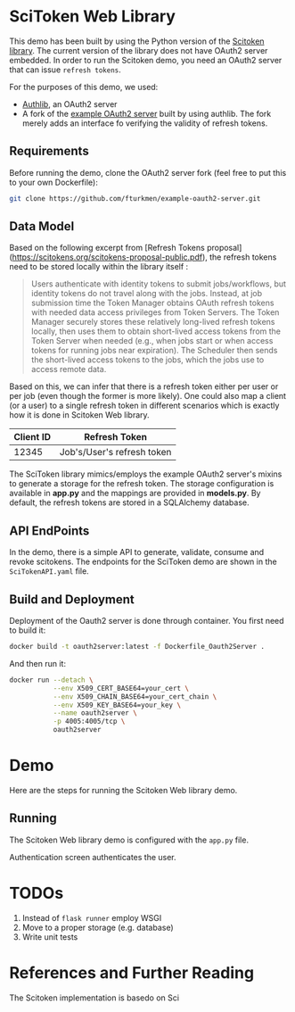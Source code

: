 # SciToken Web Library
This demo has been built by using the Python version of the [Scitoken library](https://github.com/scitokens/scitokens). The current version of the library does not have OAuth2 server embedded. In order to run the Scitoken demo, you need an OAuth2 server that can issue `refresh tokens`. 

For the purposes of this demo, we used: 

* [Authlib](https://authlib.org/), an OAuth2 server 
* A fork of the [example OAuth2 server](https://github.com/fturkmen/example-oauth2-server) built by using authlib. The fork merely adds an interface fo verifying the validity of refresh tokens.  

## Requirements
Before running the demo, clone the OAuth2 server fork (feel free to put this to your own Dockerfile): 

```bash
git clone https://github.com/fturkmen/example-oauth2-server.git
```

## Data Model 
Based on the following excerpt from [Refresh Tokens proposal] (https://scitokens.org/scitokens-proposal-public.pdf), the refresh tokens need to be stored locally within the library itself :  
> Users authenticate with identity tokens to submit jobs/workflows, but identity tokens do not travel along with the jobs. Instead, at job submission time the Token Manager obtains OAuth refresh tokens with needed data access privileges from Token Servers. The Token Manager securely stores these relatively long-lived refresh tokens locally, then uses them to obtain short-lived access tokens from the Token Server when needed (e.g., when jobs start or when access tokens for running jobs near expiration). The Scheduler then sends the short-lived access tokens to the jobs, which the jobs use to access remote data.

Based on this, we can infer that there is a refresh token either per user or per job (even though the former is more likely). One could also map a client (or a user) to a single refresh token in different scenarios which is exactly how it is done in Scitoken Web library. 

Client ID | Refresh Token
------------ | -------------
12345 | Job's/User's refresh token

The SciToken library mimics/employs the example OAuth2 server's mixins to generate a storage for the refresh token. The storage configuration is available in **app.py** and the mappings are provided in **models.py**. By default, the refresh tokens are stored in a SQLAlchemy database.  

## API EndPoints
In the demo, there is a simple API to generate, validate, consume and revoke scitokens. The endpoints for the SciToken demo are shown in the `SciTokenAPI.yaml` file.

## Build and Deployment
Deployment of the Oauth2 server is done through container. You first need to build it:

```bash
docker build -t oauth2server:latest -f Dockerfile_Oauth2Server .
```

And then run it:

```bash
docker run --detach \
           --env X509_CERT_BASE64=your_cert \
           --env X509_CHAIN_BASE64=your_cert_chain \
           --env X509_KEY_BASE64=your_key \
           --name oauth2server \
           -p 4005:4005/tcp \
           oauth2server
```

# Demo
Here are the steps for running the Scitoken Web library demo.

## Running 
The Scitoken Web library demo is configured with the `app.py` file.

Authentication screen authenticates the user.



# TODOs
1. Instead of `flask runner` employ WSGI 
2. Move to a proper storage (e.g. database)
3. Write unit tests
 
# References and Further Reading
The Scitoken implementation is basedo on Sci

